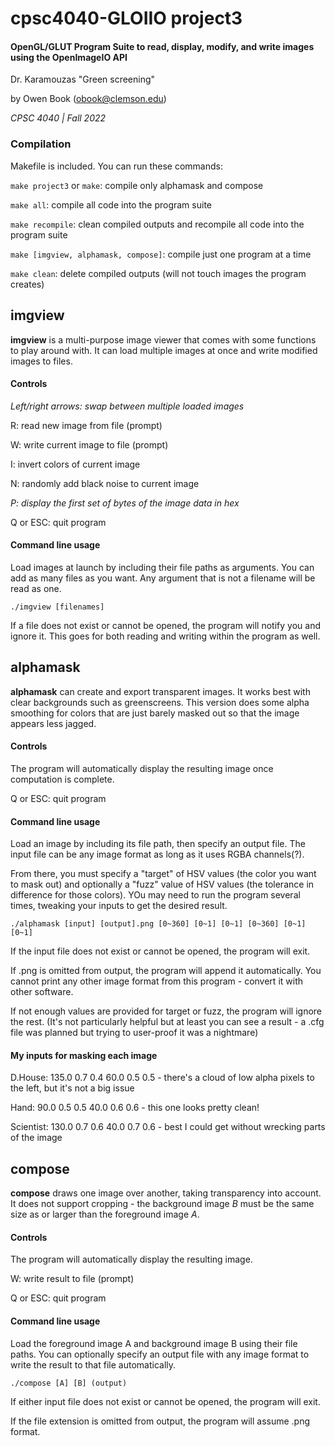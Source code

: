 # cpsc4040-GLOIIO project3
#### OpenGL/GLUT Program Suite to read, display, modify, and write images using the OpenImageIO API
Dr. Karamouzas "Green screening"

by Owen Book (obook@clemson.edu)

*CPSC 4040 | Fall 2022*

### Compilation
Makefile is included. You can run these commands:

`make project3` or `make`: compile only alphamask and compose

`make all`: compile all code into the program suite

`make recompile`: clean compiled outputs and recompile all code into the program suite

`make [imgview, alphamask, compose]`: compile just one program at a time

`make clean`: delete compiled outputs (will not touch images the program creates)

## imgview
**imgview** is a multi-purpose image viewer that comes with some functions to play around with. It can load multiple images at once and write modified images to files.

#### Controls
*Left/right arrows: swap between multiple loaded images*

R: read new image from file (prompt)

W: write current image to file (prompt)

I: invert colors of current image

N: randomly add black noise to current image

*P: display the first set of bytes of the image data in hex*  

Q or ESC: quit program

#### Command line usage
Load images at launch by including their file paths as arguments. You can add as many files as you want. Any argument that is not a filename will be read as one.

```./imgview [filenames]```

If a file does not exist or cannot be opened, the program will notify you and ignore it. This goes for both reading and writing within the program as well.

## alphamask
**alphamask** can create and export transparent images. It works best with clear backgrounds such as greenscreens. This version does some alpha smoothing for colors that are just barely masked out so that the image appears less jagged.

#### Controls
The program will automatically display the resulting image once computation is complete.

Q or ESC: quit program


#### Command line usage
Load an image by including its file path, then specify an output file. The input file can be any image format as long as it uses RGBA channels(?).

From there, you must specify a "target" of HSV values (the color you want to mask out) and optionally a "fuzz" value of HSV values (the tolerance in difference for those colors). YOu may need to run the program several times, tweaking your inputs to get the desired result.

```./alphamask [input] [output].png [0~360] [0~1] [0~1] [0~360] [0~1] [0~1]```

If the input file does not exist or cannot be opened, the program will exit.

If .png is omitted from output, the program will append it automatically. You cannot print any other image format from this program - convert it with other software.

If not enough values are provided for target or fuzz, the program will ignore the rest. (It's not particularly helpful but at least you can see a result - a .cfg file was planned but trying to user-proof it was a nightmare)

#### My inputs for masking each image
D.House: 135.0 0.7 0.4 60.0 0.5 0.5 - there's a cloud of low alpha pixels to the left, but it's not a big issue

Hand: 90.0 0.5 0.5 40.0 0.6 0.6 - this one looks pretty clean!

Scientist: 130.0 0.7 0.6 40.0 0.7 0.6 - best I could get without wrecking parts of the image

## compose
**compose** draws one image over another, taking transparency into account. It does not support cropping - the background image *B* must be the same size as or larger than the foreground image *A*.

#### Controls
The program will automatically display the resulting image.

W: write result to file (prompt) 

Q or ESC: quit program


#### Command line usage
Load the foreground image A and background image B using their file paths. You can optionally specify an output file with any image format to write the result to that file automatically.

```./compose [A] [B] (output)```

If either input file does not exist or cannot be opened, the program will exit.

If the file extension is omitted from output, the program will assume .png format.
